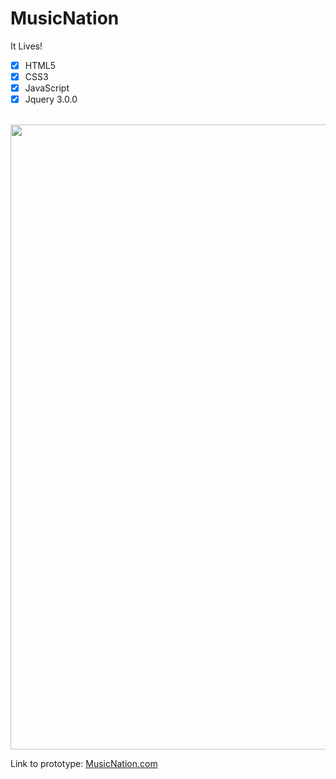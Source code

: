 # MusicNation


It Lives!

- [x] HTML5 
- [x] CSS3
- [x] JavaScript
- [x] Jquery 3.0.0

<br />

 <img alt="" width="1000" src="https://github.com/ZekaBoga/MusicNation/blob/main/images/portofolio2.png">

<br />

Link to prototype: [MusicNation.com](http://isaquesilva.infinityfreeapp.com/MusicNation/)
